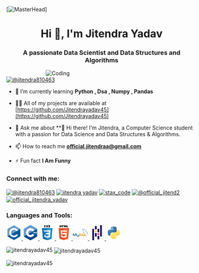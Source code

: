 [![MasterHead](https://user-images.githubusercontent.com/74038190/212749171-b84692a8-2b04-4e3b-93ca-ac14705da224.gif)]


<h1 align="center">Hi 👋, I'm Jitendra Yadav</h1>
<h3 align="center">A passionate Data Scientist and Data Structures and Algorithms</h3>
<img align="right" alt="Coding" width="400" src="https://cdn.dribbble.com/users/1162077/screenshots/3848914/programmer.gif">

<p align="left"> <a href="https://twitter.com/@jitendra810463" target="blank"><img src="https://img.shields.io/twitter/follow/@jitendra810463?logo=twitter&style=for-the-badge" alt="@jitendra810463" /></a> </p>

- 🌱 I’m currently learning **Python , Dsa , Numpy , Pandas**

- 👨‍💻 All of my projects are available at [https://github.com/Jitendrayadav45](https://github.com/Jitendrayadav45)

- 💬 Ask me about **👋 Hi there! I'm Jitendra, a Computer Science student with a passion for Data Science and Data Structures & Algorithms.

- 📫 How to reach me **official.jitendraa@gmail.com**

- ⚡ Fun fact **I Am Funny**

<h3 align="left">Connect with me:</h3>
<p align="left">
<a href="https://twitter.com/@jitendra810463" target="blank"><img align="center" src="https://raw.githubusercontent.com/rahuldkjain/github-profile-readme-generator/master/src/images/icons/Social/twitter.svg" alt="@jitendra810463" height="30" width="40" /></a>
<a href="https://linkedin.com/in/jitendra yadav" target="blank"><img align="center" src="https://raw.githubusercontent.com/rahuldkjain/github-profile-readme-generator/master/src/images/icons/Social/linked-in-alt.svg" alt="jitendra yadav" height="30" width="40" /></a>
<a href="https://instagram.com/stax_code" target="blank"><img align="center" src="https://raw.githubusercontent.com/rahuldkjain/github-profile-readme-generator/master/src/images/icons/Social/instagram.svg" alt="stax_code" height="30" width="40" /></a>
<a href="https://www.hackerrank.com/@official_jitend2" target="blank"><img align="center" src="https://raw.githubusercontent.com/rahuldkjain/github-profile-readme-generator/master/src/images/icons/Social/hackerrank.svg" alt="@official_jitend2" height="30" width="40" /></a>
<a href="https://www.leetcode.com/official_jitendra_yadav" target="blank"><img align="center" src="https://raw.githubusercontent.com/rahuldkjain/github-profile-readme-generator/master/src/images/icons/Social/leet-code.svg" alt="official_jitendra_yadav" height="30" width="40" /></a>
</p>

<h3 align="left">Languages and Tools:</h3>
<p align="left"> <a href="https://www.cprogramming.com/" target="_blank" rel="noreferrer"> <img src="https://raw.githubusercontent.com/devicons/devicon/master/icons/c/c-original.svg" alt="c" width="40" height="40"/> </a> <a href="https://www.w3schools.com/cpp/" target="_blank" rel="noreferrer"> <img src="https://raw.githubusercontent.com/devicons/devicon/master/icons/cplusplus/cplusplus-original.svg" alt="cplusplus" width="40" height="40"/> </a> <a href="https://www.w3schools.com/css/" target="_blank" rel="noreferrer"> <img src="https://raw.githubusercontent.com/devicons/devicon/master/icons/css3/css3-original-wordmark.svg" alt="css3" width="40" height="40"/> </a> <a href="https://www.w3.org/html/" target="_blank" rel="noreferrer"> <img src="https://raw.githubusercontent.com/devicons/devicon/master/icons/html5/html5-original-wordmark.svg" alt="html5" width="40" height="40"/> </a> <a href="https://www.mysql.com/" target="_blank" rel="noreferrer"> <img src="https://raw.githubusercontent.com/devicons/devicon/master/icons/mysql/mysql-original-wordmark.svg" alt="mysql" width="40" height="40"/> </a> <a href="https://pandas.pydata.org/" target="_blank" rel="noreferrer"> <img src="https://raw.githubusercontent.com/devicons/devicon/2ae2a900d2f041da66e950e4d48052658d850630/icons/pandas/pandas-original.svg" alt="pandas" width="40" height="40"/> </a> <a href="https://www.python.org" target="_blank" rel="noreferrer"> <img src="https://raw.githubusercontent.com/devicons/devicon/master/icons/python/python-original.svg" alt="python" width="40" height="40"/> </a> </p>

<p><img align="left" src="https://github-readme-stats.vercel.app/api/top-langs?username=jitendrayadav45&show_icons=true&locale=en&layout=compact" alt="jitendrayadav45" /></p>

<p>&nbsp;<img align="center" src="https://github-readme-stats.vercel.app/api?username=jitendrayadav45&show_icons=true&locale=en" alt="jitendrayadav45" /></p>

<p><img align="center" src="https://github-readme-streak-stats.herokuapp.com/?user=jitendrayadav45&" alt="jitendrayadav45" /></p>
